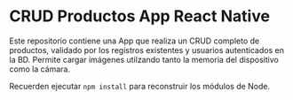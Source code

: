 # CRUD Productos App React Native

Este repositorio contiene una App que realiza un CRUD completo de productos, validado por los registros existentes y usuarios autenticados en la BD. Permite cargar imágenes utilzando tanto la memoria del dispositivo como la cámara.

Recuerden ejecutar `npm install` para reconstruir los módulos de Node.
